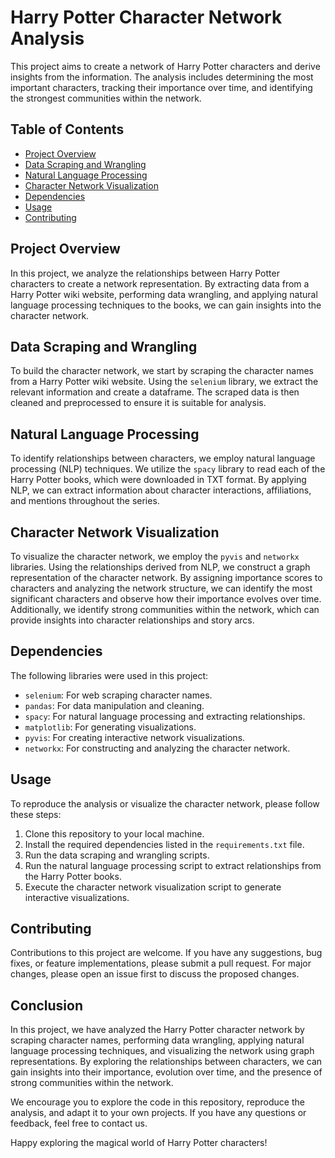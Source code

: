 # Harry Potter Character Network Analysis

This project aims to create a network of Harry Potter characters and derive insights from the information. The analysis includes determining the most important characters, tracking their importance over time, and identifying the strongest communities within the network.

## Table of Contents

- [Project Overview](#project-overview)
- [Data Scraping and Wrangling](#data-scraping-and-wrangling)
- [Natural Language Processing](#natural-language-processing)
- [Character Network Visualization](#character-network-visualization)
- [Dependencies](#dependencies)
- [Usage](#usage)
- [Contributing](#contributing)

## Project Overview

In this project, we analyze the relationships between Harry Potter characters to create a network representation. By extracting data from a Harry Potter wiki website, performing data wrangling, and applying natural language processing techniques to the books, we can gain insights into the character network.

## Data Scraping and Wrangling

To build the character network, we start by scraping the character names from a Harry Potter wiki website. Using the `selenium` library, we extract the relevant information and create a dataframe. The scraped data is then cleaned and preprocessed to ensure it is suitable for analysis.

## Natural Language Processing

To identify relationships between characters, we employ natural language processing (NLP) techniques. We utilize the `spacy` library to read each of the Harry Potter books, which were downloaded in TXT format. By applying NLP, we can extract information about character interactions, affiliations, and mentions throughout the series.

## Character Network Visualization

To visualize the character network, we employ the `pyvis` and `networkx` libraries. Using the relationships derived from NLP, we construct a graph representation of the character network. By assigning importance scores to characters and analyzing the network structure, we can identify the most significant characters and observe how their importance evolves over time. Additionally, we identify strong communities within the network, which can provide insights into character relationships and story arcs.

## Dependencies

The following libraries were used in this project:

- `selenium`: For web scraping character names.
- `pandas`: For data manipulation and cleaning.
- `spacy`: For natural language processing and extracting relationships.
- `matplotlib`: For generating visualizations.
- `pyvis`: For creating interactive network visualizations.
- `networkx`: For constructing and analyzing the character network.

## Usage

To reproduce the analysis or visualize the character network, please follow these steps:

1. Clone this repository to your local machine.
2. Install the required dependencies listed in the `requirements.txt` file.
3. Run the data scraping and wrangling scripts.
4. Run the natural language processing script to extract relationships from the Harry Potter books.
5. Execute the character network visualization script to generate interactive visualizations.

## Contributing

Contributions to this project are welcome. If you have any suggestions, bug fixes, or feature implementations, please submit a pull request. For major changes, please open an issue first to discuss the proposed changes.

## Conclusion

In this project, we have analyzed the Harry Potter character network by scraping character names, performing data wrangling, applying natural language processing techniques, and visualizing the network using graph representations. By exploring the relationships between characters, we can gain insights into their importance, evolution over time, and the presence of strong communities within the network.

We encourage you to explore the code in this repository, reproduce the analysis, and adapt it to your own projects. If you have any questions or feedback, feel free to contact us.

Happy exploring the magical world of Harry Potter characters!

